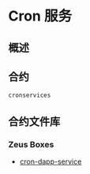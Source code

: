Cron 服务
============

## 概述
## 合约

```cronservices```

## 合约文件库

### Zeus Boxes
* [cron-dapp-service](https://github.com/liquidapps-io/zeus-sdk/tree/master/boxes/groups/services/cron-dapp-service)
